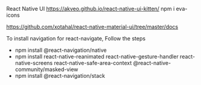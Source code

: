 React Native UI
https://akveo.github.io/react-native-ui-kitten/
npm i eva-icons

https://github.com/xotahal/react-native-material-ui/tree/master/docs

To install navigation for react-navigate, Follow the steps
<ul>
<li>npm install @react-navigation/native</li>
<li>npm install react-native-reanimated react-native-gesture-handler react-native-screens react-native-safe-area-context @react-native-community/masked-view</li>
<li>npm install @react-navigation/stack</li>
</ul>
